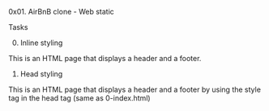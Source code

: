 0x01. AirBnB clone - Web static

Tasks

0. Inline styling

This is an HTML page that displays a header and a footer.

1. Head styling

This is an HTML page that displays a header and a footer by using the style tag in the head tag (same as 0-index.html)

